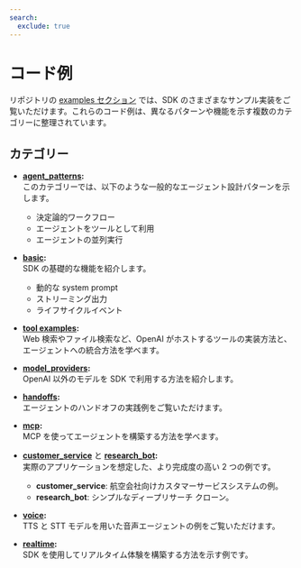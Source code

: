 ```yaml
---
search:
  exclude: true
---
```

# コード例

リポジトリの [examples セクション](https://github.com/openai/openai-agents-python/tree/main/examples) では、SDK のさまざまなサンプル実装をご覧いただけます。これらのコード例は、異なるパターンや機能を示す複数のカテゴリーに整理されています。


## カテゴリー

- **[agent_patterns](https://github.com/openai/openai-agents-python/tree/main/examples/agent_patterns):**  
  このカテゴリーでは、以下のような一般的なエージェント設計パターンを示します。  
    - 決定論的ワークフロー  
    - エージェントをツールとして利用  
    - エージェントの並列実行  

- **[basic](https://github.com/openai/openai-agents-python/tree/main/examples/basic):**  
  SDK の基礎的な機能を紹介します。  
    - 動的な system prompt  
    - ストリーミング出力  
    - ライフサイクルイベント  

- **[tool examples](https://github.com/openai/openai-agents-python/tree/main/examples/tools):**  
  Web 検索やファイル検索など、OpenAI がホストするツールの実装方法と、エージェントへの統合方法を学べます。

- **[model_providers](https://github.com/openai/openai-agents-python/tree/main/examples/model_providers):**  
  OpenAI 以外のモデルを SDK で利用する方法を紹介します。

- **[handoffs](https://github.com/openai/openai-agents-python/tree/main/examples/handoffs):**  
  エージェントのハンドオフの実践例をご覧いただけます。

- **[mcp](https://github.com/openai/openai-agents-python/tree/main/examples/mcp):**  
  MCP を使ってエージェントを構築する方法を学べます。

- **[customer_service](https://github.com/openai/openai-agents-python/tree/main/examples/customer_service)** と **[research_bot](https://github.com/openai/openai-agents-python/tree/main/examples/research_bot):**  
  実際のアプリケーションを想定した、より完成度の高い 2 つの例です。  
    - **customer_service**: 航空会社向けカスタマーサービスシステムの例。  
    - **research_bot**: シンプルなディープリサーチ クローン。  

- **[voice](https://github.com/openai/openai-agents-python/tree/main/examples/voice):**  
  TTS と STT モデルを用いた音声エージェントの例をご覧いただけます。

- **[realtime](https://github.com/openai/openai-agents-python/tree/main/examples/realtime):**  
  SDK を使用してリアルタイム体験を構築する方法を示す例です。